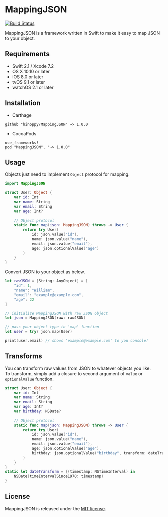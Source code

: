 # MappingJSON
[![Build Status](https://travis-ci.org/hinoppy/MappingJSON.svg?branch=master)](https://travis-ci.org/hinoppy/MappingJSON)

MappingJSON is a framework written in Swift to make it easy to map JSON to your object.

## Requirements
- Swift 2.1 / Xcode 7.2
- OS X 10.10 or later
- iOS 8.0 or later
- tvOS 9.1 or later
- watchOS 2.1 or later

## Installation

- Carthage
```
github "hinoppy/MappingJSON" ~> 1.0.0
```

- CocoaPods
```
use_frameworks!
pod "MappingJSON", "~> 1.0.0"
```


## Usage
Objects just need to implement ```Object``` protocol for mapping.
```swift
import MappingJSON

struct User: Object {
    var id: Int
    var name: String
    var email: String
    var age: Int?
    
    // Object protocol
    static func map(json: MappingJSON) throws -> User {
        return try User(
            id: json.value("id"),
            name: json.value("name"),
            email: json.value("email"),
            age: json.optionalValue("age")
        )
    }
}
```

Convert JSON to your object as below.

```swift
let rawJSON = [String: AnyObject] = [
    "id": 1,
    "name": "William",
    "email": "example@example.com",
    "age": 22
]

// initialize MappingJSON with raw JSON object
let json = MappingJSON(raw: rawJSON)

// pass your object type to 'map' function
let user = try? json.map(User)

print(user.email) // shows 'example@example.com' to you console!
```

## Transforms
You can transform raw values from JSON to whatever objects you like.  
To transform, simply add a closure to second argument of ```value``` or ```optionalValue``` function.

```swift
struct User: Object {
    var id: Int
    var name: String
    var email: String
    var age: Int?
    var birthday: NSDate?
    
    // Object protocol
    static func map(json: MappingJSON) throws -> User {
        return try User(
            id: json.value("id"),
            name: json.value("name"),
            email: json.value("email"),
            age: json.optionalValue("age"),
            birthday: json.optionalValue("birthday", transform: dateTransform)
        )
    }
}
static let dateTransform = {(timestamp: NSTimeInterval) in
    NSDate(timeIntervalSince1970: timestamp)
}
```

## License
MappingJSON is released under the [MIT license](https://github.com/hinoppy/MappingJSON/blob/master/LICENSE).

